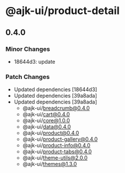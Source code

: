 # @ajk-ui/product-detail

## 0.4.0

### Minor Changes

- 18644d3: update

### Patch Changes

- Updated dependencies [18644d3]
- Updated dependencies [39a8ada]
- Updated dependencies [39a8ada]
  - @ajk-ui/breadcrumb@0.4.0
  - @ajk-ui/cart@0.4.0
  - @ajk-ui/core@1.0.0
  - @ajk-ui/data@0.4.0
  - @ajk-ui/product@0.4.0
  - @ajk-ui/product-gallery@0.4.0
  - @ajk-ui/product-info@0.4.0
  - @ajk-ui/product-tabs@0.4.0
  - @ajk-ui/theme-utils@2.0.0
  - @ajk-ui/themes@1.3.0
